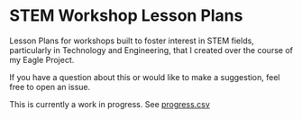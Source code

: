 # STEM Workshop Lesson Plans

Lesson Plans for workshops built to foster interest in STEM fields, particularly in Technology and Engineering, that I created over the course of my Eagle Project.

If you have a question about this or would like to make a suggestion, feel free to open an issue.

This is currently a work in progress. See [progress.csv](progress.csv)